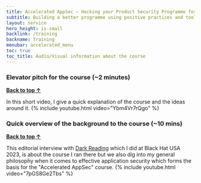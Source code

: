 ```yaml
---
title: Accelerated AppSec – Hacking your Product Security Programme for Velocity and Value
subtitle: Building a better programme using positive practices and tools
layout: service
hero_height: is-small
backlink: /training
backname: Training
menubar: accelerated_menu
toc: true
toc_title: Audio/Visual information about the course
---
```


### Elevator pitch for the course (~2 minutes)

**[Back to top ↑](#top)**

In this short video, I give a quick explanation of the course and the ideas around it.
{% include youtube.html video="Ybm4Vr7rQgo" %}

### Quick overview of the background to the course (~10 mins)

**[Back to top ↑](#top)**

This editorial interview with [Dark Reading](https://www.darkreading.com/) which I did at Black Hat USA 2023, is about the course I ran there but we also dig into my general philosophy when it comes to effective application security which forms the basis for the "Accelerated AppSec" course.
{% include youtube.html video="7pGS8Ge2Tbs" %}
